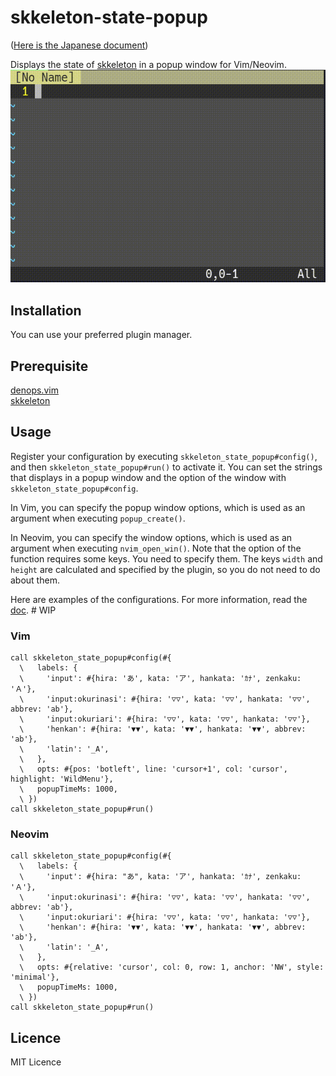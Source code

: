 # skkeleton-state-popup
([Here is the Japanese document](README-ja.md))

Displays the state of [skkeleton](https://github.com/vim-skk/skkeleton) in a
popup window for Vim/Neovim.  
![screenshot](https://raw.githubusercontent.com/NI57721/skkeleton-state-popup/assets/screenshot.gif)

## Installation
You can use your preferred plugin manager.

## Prerequisite
[denops.vim](https://github.com/vim-denops/denops.vim)  
[skkeleton](https://github.com/vim-skk/skkeleton)

## Usage

Register your configuration by executing `skkeleton_state_popup#config()`, and
then `skkeleton_state_popup#run()` to activate it. You can set the strings that
displays in a popup window and the option of the window with
`skkeleton_state_popup#config`.

In Vim, you can specify the popup window options, which is used as an argument
when executing `popup_create()`.

In Neovim, you can specify the window options, which is used as an argument when
executing `nvim_open_win()`. Note that the option of the function requires some
keys. You need to specify them. The keys `width` and `height` are calculated and
specified by the plugin, so you do not need to do about them.

Here are examples of the configurations. For more information, read the
[doc](doc/skkeleton_state_popup.txt). # WIP
### Vim
```vim
call skkeleton_state_popup#config(#{
  \   labels: {
  \     'input': #{hira: 'あ', kata: 'ア', hankata: 'ｶﾅ', zenkaku: 'Ａ'},
  \     'input:okurinasi': #{hira: '▽▽', kata: '▽▽', hankata: '▽▽', abbrev: 'ab'},
  \     'input:okuriari': #{hira: '▽▽', kata: '▽▽', hankata: '▽▽'},
  \     'henkan': #{hira: '▼▼', kata: '▼▼', hankata: '▼▼', abbrev: 'ab'},
  \     'latin': '_A',
  \   },
  \   opts: #{pos: 'botleft', line: 'cursor+1', col: 'cursor', highlight: 'WildMenu'},
  \   popupTimeMs: 1000,
  \ })
call skkeleton_state_popup#run()
```

### Neovim
```vim
call skkeleton_state_popup#config(#{
  \   labels: {
  \     'input': #{hira: "あ", kata: 'ア', hankata: 'ｶﾅ', zenkaku: 'Ａ'},
  \     'input:okurinasi': #{hira: '▽▽', kata: '▽▽', hankata: '▽▽', abbrev: 'ab'},
  \     'input:okuriari': #{hira: '▽▽', kata: '▽▽', hankata: '▽▽'},
  \     'henkan': #{hira: '▼▼', kata: '▼▼', hankata: '▼▼', abbrev: 'ab'},
  \     'latin': '_A',
  \   },
  \   opts: #{relative: 'cursor', col: 0, row: 1, anchor: 'NW', style: 'minimal'},
  \   popupTimeMs: 1000,
  \ })
call skkeleton_state_popup#run()
```

## Licence
MIT Licence

